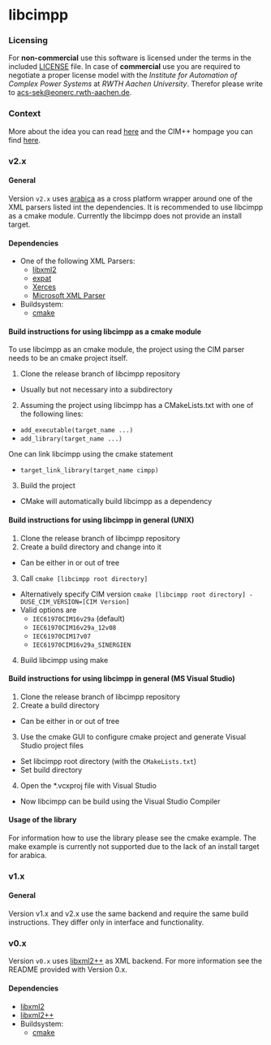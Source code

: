 libcimpp
========

### Licensing
For **non-commercial** use this software is licensed under the terms in the included [LICENSE](LICENSE) file.
In case of **commercial** use you are required to negotiate a proper license model with the *Institute for Automation of Complex Power Systems* at *RWTH Aachen University*. Therefor please write to [acs-sek@eonerc.rwth-aachen.de](mailto:acs-sek@eonerc.rwth-aachen.de).

### Context
More about the idea you can read [here](http://rdcu.be/vOop) and the CIM++ hompage you can find [here](http://fine-aachen.rwth-aachen.de/projects/cimpp).

### v2.x
#### General
Version `v2.x` uses [arabica](http://www.jezuk.co.uk/cgi-bin/view/arabica) as a cross platform wrapper around one of the XML parsers listed int the dependencies.
It is recommended to use libcimpp as a cmake module.
Currently the libcimpp does not provide an install target.

#### Dependencies
+ One of the following XML Parsers:
  + [libxml2](http://www.xmlsoft.org/)
  + [expat](http://expat.sourceforge.net/)
  + [Xerces](http://xerces.apache.org/xerces-c/)
  + [Microsoft XML Parser](https://support.microsoft.com/en-en/help/324460)
+ Buildsystem:
  + [cmake](https://cmake.org/)

#### Build instructions for using libcimpp as a cmake module
To use libcimpp as an cmake module, the project using the CIM parser needs to be an cmake project itself.

1. Clone the release branch of libcimpp repository
  + Usually but not necessary into a subdirectory
2. Assuming the project using libcimpp has a CMakeLists.txt with one of the following lines:
  + `add_executable(target_name ...)`
  + `add_library(target_name ...)`

  One can link libcimpp using the cmake statement
  + `target_link_library(target_name cimpp)`
3. Build the project
  + CMake will automatically build libcimpp as a dependency


#### Build instructions for using libcimpp in general (UNIX)
1. Clone the release branch of libcimpp repository
2. Create a build directory and change into it
  + Can be either in or out of tree
3. Call `cmake [libcimpp root directory]`
  + Alternatively specify CIM version
  `cmake [libcimpp root directory] -DUSE_CIM_VERSION=[CIM Version]`
  + Valid options are
    * `IEC61970CIM16v29a` (default)
    * `IEC61970CIM16v29a_12v08`
    * `IEC61970CIM17v07`
    * `IEC61970CIM16v29a_SINERGIEN`
4. Build libcimpp using make

#### Build instructions for using libcimpp in general (MS Visual Studio)
1. Clone the release branch of libcimpp repository
2. Create a build directory
  + Can be either in or out of tree
3. Use the cmake GUI to configure cmake project and generate Visual Studio project files
  + Set libcimpp root directory (with the `CMakeLists.txt`)
  + Set build directory
4. Open the *.vcxproj file with Visual Studio
  + Now libcimpp can be build using the Visual Studio Compiler

#### Usage of the library
For information how to use the library please see the cmake example. The make example is currently not supported due to the lack of an install target for arabica.


### v1.x
#### General
Version v1.x and v2.x use the same backend and require the same build instructions. They differ only in interface and functionality.


### v0.x
Version `v0.x` uses [libxml2++](http://libxmlplusplus.sourceforge.net/) as XML backend. For more information see the README provided with Version 0.x.

#### Dependencies
+ [libxml2](http://www.xmlsoft.org/)
+ [libxml2++](http://libxmlplusplus.sourceforge.net/)
+ Buildsystem:
  + [cmake](https://cmake.org/)
